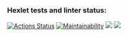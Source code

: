 ### Hexlet tests and linter status:
[![Actions Status](https://github.com/MooNMaN304/python-project-49/actions/workflows/hexlet-check.yml/badge.svg)](https://github.com/MooNMaN304/python-project-49/actions)
[![Maintainability](https://api.codeclimate.com/v1/badges/ec7ee1436db4842256f1/maintainability)](https://codeclimate.com/github/MooNMaN304/python-project-49/maintainability)
<a href="https://asciinema.org/a/1blaYuhx5sxFXxTiHYVdXRzdQ" target="_blank"><img src="https://asciinema.org/a/1blaYuhx5sxFXxTiHYVdXRzdQ.svg" /></a>
<a href="https://asciinema.org/a/661788" target="_blank"><img src="https://asciinema.org/a/661788.svg" /></a>
